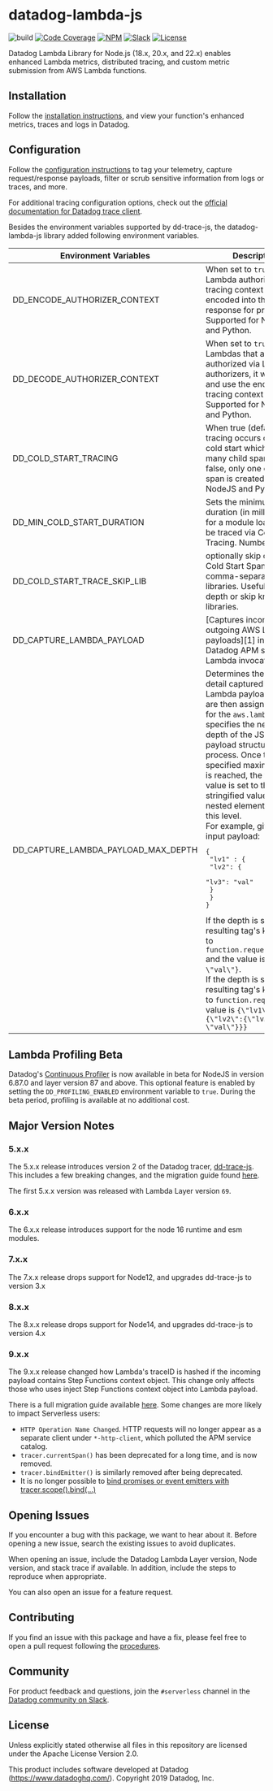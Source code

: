 # datadog-lambda-js

![build](https://github.com/DataDog/datadog-lambda-js/workflows/build/badge.svg)
[![Code Coverage](https://img.shields.io/codecov/c/github/DataDog/datadog-lambda-js)](https://codecov.io/gh/DataDog/datadog-lambda-js)
[![NPM](https://img.shields.io/npm/v/datadog-lambda-js)](https://www.npmjs.com/package/datadog-lambda-js)
[![Slack](https://chat.datadoghq.com/badge.svg?bg=632CA6)](https://chat.datadoghq.com/)
[![License](https://img.shields.io/badge/license-Apache--2.0-blue)](https://github.com/DataDog/datadog-lambda-js/blob/main/LICENSE)

Datadog Lambda Library for Node.js (18.x, 20.x, and 22.x) enables enhanced Lambda metrics, distributed tracing, and custom metric submission from AWS Lambda functions.

## Installation

Follow the [installation instructions](https://docs.datadoghq.com/serverless/installation/nodejs/), and view your function's enhanced metrics, traces and logs in Datadog.

## Configuration

Follow the [configuration instructions](https://docs.datadoghq.com/serverless/configuration) to tag your telemetry, capture request/response payloads, filter or scrub sensitive information from logs or traces, and more.

For additional tracing configuration options, check out the [official documentation for Datadog trace client](https://datadoghq.dev/dd-trace-js/).

Besides the environment variables supported by dd-trace-js, the datadog-lambda-js library added following environment variables.


| Environment Variables | Description | Default Value |
| -------------------- | ------------ | ------------- |
| DD_ENCODE_AUTHORIZER_CONTEXT      | When set to `true` for Lambda authorizers, the tracing context will be encoded into the response for propagation. Supported for NodeJS and Python. | `true` |
| DD_DECODE_AUTHORIZER_CONTEXT      | When set to `true` for Lambdas that are authorized via Lambda authorizers, it will parse and use the encoded tracing context (if found). Supported for NodeJS and Python. | `true` |
| DD_COLD_START_TRACING | When true (default), tracing occurs during cold start which creates many child spans. When false, only one cold start span is created. Used in NodeJS and Python. | `true` |
| DD_MIN_COLD_START_DURATION |  Sets the minimum duration (in milliseconds) for a module load event to be traced via Cold Start Tracing. Number. | `3` |
| DD_COLD_START_TRACE_SKIP_LIB | optionally skip creating Cold Start Spans for a comma-separated list of libraries. Useful to limit depth or skip known libraries. | `./opentracing/tracer` |
| DD_CAPTURE_LAMBDA_PAYLOAD | [Captures incoming and outgoing AWS Lambda payloads][1] in the Datadog APM spans for Lambda invocations. | `false` |
| DD_CAPTURE_LAMBDA_PAYLOAD_MAX_DEPTH | Determines the level of detail captured from AWS Lambda payloads, which are then assigned as tags for the `aws.lambda` span. It specifies the nesting depth of the JSON payload structure to process. Once the specified maximum depth is reached, the tag's value is set to the stringified value of any nested elements beyond this level.  <br> For example, given the input payload: <pre>{<br>  "lv1" : {<br>    "lv2": {<br>      "lv3": "val"<br>    }<br>  }<br>}</pre> If the depth is set to `2`, the resulting tag's key is set to `function.request.lv1.lv2` and the value is `{\"lv3\": \"val\"}`. <br> If the depth is set to `0`, the resulting tag's key is set to `function.request` and value is `{\"lv1\":{\"lv2\":{\"lv3\": \"val\"}}}` | `10` |


## Lambda Profiling Beta

Datadog's [Continuous Profiler](https://www.datadoghq.com/product/code-profiling/) is now available in beta for NodeJS in version 6.87.0 and layer version 87 and above. This optional feature is enabled by setting the `DD_PROFILING_ENABLED` environment variable to `true`. During the beta period, profiling is available at no additional cost.

## Major Version Notes

### 5.x.x

The 5.x.x release introduces version 2 of the Datadog tracer, [dd-trace-js](https://github.com/DataDog/dd-trace-js/). This includes a few breaking changes, and the migration guide found [here](https://github.com/DataDog/dd-trace-js/blob/main/MIGRATING.md#nested-objects-as-tags).

The first 5.x.x version was released with Lambda Layer version `69`.

### 6.x.x

The 6.x.x release introduces support for the node 16 runtime and esm modules.

### 7.x.x

The 7.x.x release drops support for Node12, and upgrades dd-trace-js to version 3.x

### 8.x.x

The 8.x.x release drops support for Node14, and upgrades dd-trace-js to version 4.x

### 9.x.x
The 9.x.x release changed how Lambda's traceID is hashed if the incoming payload contains Step Functions context object. This change only affects those who uses inject Step Functions context object into Lambda payload.

There is a full migration guide available [here](https://github.com/DataDog/dd-trace-js/blob/main/MIGRATING.md).
Some changes are more likely to impact Serverless users:
- `HTTP Operation Name Changed`. HTTP requests will no longer appear as a separate client under `*-http-client`, which polluted the APM service catalog.
- `tracer.currentSpan()` has been deprecated for a long time, and is now removed.
- `tracer.bindEmitter()` is similarly removed after being deprecated.
- It is no longer possible to [bind promises or event emitters with tracer.scope().bind(...)](https://github.com/DataDog/dd-trace-js/blob/main/MIGRATING.md#scope-binding-for-promises-and-event-emitters)

## Opening Issues

If you encounter a bug with this package, we want to hear about it. Before opening a new issue, search the existing issues to avoid duplicates.

When opening an issue, include the Datadog Lambda Layer version, Node version, and stack trace if available. In addition, include the steps to reproduce when appropriate.

You can also open an issue for a feature request.

## Contributing

If you find an issue with this package and have a fix, please feel free to open a pull request following the [procedures](https://github.com/DataDog/dd-lambda-js/blob/main/CONTRIBUTING.md).

## Community

For product feedback and questions, join the `#serverless` channel in the [Datadog community on Slack](https://chat.datadoghq.com/).

## License

Unless explicitly stated otherwise all files in this repository are licensed under the Apache License Version 2.0.

This product includes software developed at Datadog (https://www.datadoghq.com/). Copyright 2019 Datadog, Inc.
